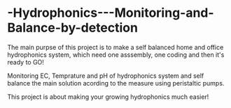 # -Hydrophonics---Monitoring-and-Balance-by-detection

The main purpse of this project is to make a self balanced home and office hydrophonics system, which need one asssembly, one coding and then it's ready to GO!

Monitoring EC, Temprature and pH of hydrophonics system and self balance the main solution acording to the measure using peristaltic pumps.

This project is about making your growing hydrophonics much easier!


